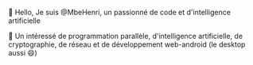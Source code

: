 👋 Hello, Je suis @MbeHenri, un passionné de code et d'intelligence artificielle

👀 Un intéressé de programmation parallèle, d'intelligence artificielle, de cryptographie, de réseau et de développement web-android (le desktop aussi 😄)


<!---
MbeHenri/MbeHenri is a ✨ special ✨ repository because its `README.md` (this file) appears on your GitHub profile.
You can click the Preview link to take a look at your changes.
--->
